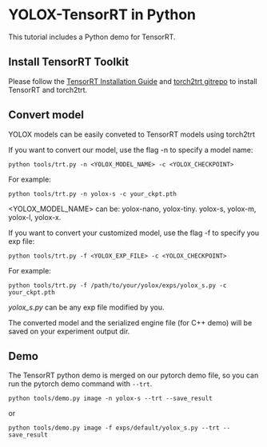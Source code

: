 # YOLOX-TensorRT in Python

This tutorial includes a Python demo for TensorRT.

## Install TensorRT Toolkit

Please follow the [TensorRT Installation Guide](https://docs.nvidia.com/deeplearning/tensorrt/install-guide/index.html) and [torch2trt gitrepo](https://github.com/NVIDIA-AI-IOT/torch2trt) to install TensorRT and torch2trt.

## Convert model

YOLOX models can be easily conveted to TensorRT models using torch2trt

If you want to convert our model, use the flag -n to specify a model name:

```shell
python tools/trt.py -n <YOLOX_MODEL_NAME> -c <YOLOX_CHECKPOINT>
```

For example:

```shell
python tools/trt.py -n yolox-s -c your_ckpt.pth
```

<YOLOX_MODEL_NAME> can be: yolox-nano, yolox-tiny. yolox-s, yolox-m, yolox-l, yolox-x.

If you want to convert your customized model, use the flag -f to specify you exp file:

```shell
python tools/trt.py -f <YOLOX_EXP_FILE> -c <YOLOX_CHECKPOINT>
```

For example:

```shell
python tools/trt.py -f /path/to/your/yolox/exps/yolox_s.py -c your_ckpt.pth
```

_yolox_s.py_ can be any exp file modified by you.

The converted model and the serialized engine file (for C++ demo) will be saved on your experiment output dir.

## Demo

The TensorRT python demo is merged on our pytorch demo file, so you can run the pytorch demo command with `--trt`.

```shell
python tools/demo.py image -n yolox-s --trt --save_result
```

or

```shell
python tools/demo.py image -f exps/default/yolox_s.py --trt --save_result
```
